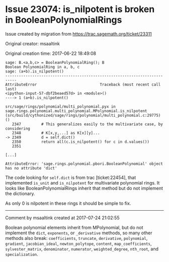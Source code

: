 # Issue 23074: is_nilpotent is broken in BooleanPolynomialRings

Issue created by migration from https://trac.sagemath.org/ticket/23311

Original creator: msaaltink

Original creation time: 2017-06-22 18:49:08


```
sage: B.<a,b,c> = BooleanPolynomialRing(); B
Boolean PolynomialRing in a, b, c
sage: (a+b).is_nilpotent()
---------------------------------------------------------------------------
AttributeError                            Traceback (most recent call last)
<ipython-input-57-dbf2beaed57d> in <module>()
----> 1 (a+b).is_nilpotent()

src/sage/rings/polynomial/multi_polynomial.pyx in sage.rings.polynomial.multi_polynomial.MPolynomial.is_nilpotent (src/build/cythonized/sage/rings/polynomial/multi_polynomial.c:29775)()
   2347         # This generalizes easily to the multivariate case, by considering
   2348         # K[x,y,...] as K[x][y]...
-> 2349         d = self.dict()
   2350         return all(c.is_nilpotent() for c in d.values())
   2351 

[...]

AttributeError: 'sage.rings.polynomial.pbori.BooleanPolynomial' object has no attribute 'dict'
```


The code looking for `self.dict` is from trac [ticket:22454], that implemented `is_unit` and `is_nilpotent` for multivariate polynomial rings.  It looks like BooleanPolynomialRings inherit that method but do not implement the dictionary.

As only 0 is nilpotent in these rings it should be simple to fix.


---

Comment by msaaltink created at 2017-07-24 21:02:55

Boolean polynomial elements inherit from MPolynomial, but do not implement the `dict`, `exponents`, or `_derivative` methods, so many other methods also break: `coefficients`, `truncate`, `derivative`, `polynomial`, `gradient`, `jacobian_ideal`, `newton_polytope`, `content`, `map_coefficients`, `sylvester_matrix`, `denominator`, `numerator`, `weighted_degree`, `nth_root`, and `specialization`.

